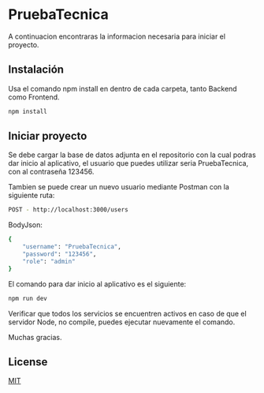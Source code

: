 # PruebaTecnica

A continuacion encontraras la informacion necesaria para iniciar el proyecto.

## Instalación

Usa el comando npm install en dentro de cada carpeta, tanto Backend como Frontend.

```bash
npm install
```

## Iniciar proyecto

Se debe cargar la base de datos adjunta en el repositorio con la cual podras dar inicio al aplicativo, el usuario que puedes utilizar seria PruebaTecnica, con al contraseña 123456.

Tambien se puede crear un nuevo usuario mediante Postman con la siguiente ruta: 

```bash
POST - http://localhost:3000/users
```

BodyJson: 
```bash
{
	"username": "PruebaTecnica",
	"password": "123456",
	"role": "admin"
}
```

El comando para dar inicio al aplicativo es el siguiente:

```bash
npm run dev
```
Verificar que todos los servicios se encuentren activos en caso de que el servidor Node, no compile, puedes ejecutar nuevamente el comando.

Muchas gracias.

## License
[MIT](https://choosealicense.com/licenses/mit/)